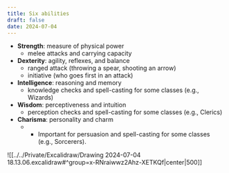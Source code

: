 ```yaml
---
title: Six abilities
draft: false
date: 2024-07-04
---
```


  
- **Strength**: measure of physical power
	- melee attacks and carrying capacity
- **Dexterity**: agility, reflexes, and balance
	- ranged attack (throwing a spear, shooting an arrow)
	- initiative (who goes first in an attack)
- **Intelligence**: reasoning and memory
	- knowledge checks and spell-casting for some classes (e.g., Wizards) 
- **Wisdom**: perceptiveness and intuition
	- perception checks and spell-casting for some classes (e.g., Clerics) 
- **Charisma**: personality and charm 
	- - Important for persuasion and spell-casting for some classes (e.g., Sorcerers).

![[../../Private/Excalidraw/Drawing 2024-07-04 18.13.06.excalidraw#^group=x-RNraiwwz2Ahz-XETKQf|center|500]]






